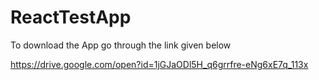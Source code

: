 # ReactTestApp

To download the App go through the link given below

https://drive.google.com/open?id=1jGJaODl5H_q6grrfre-eNg6xE7q_113x
